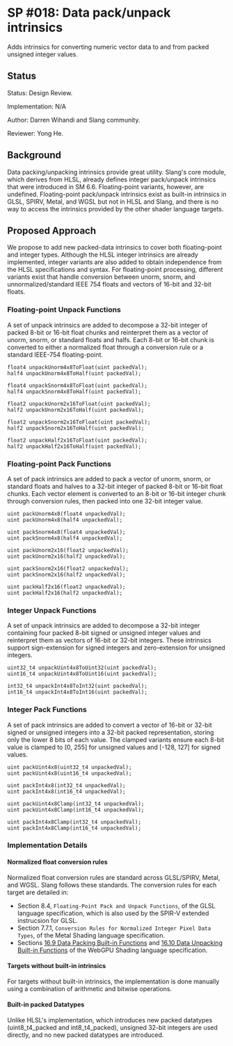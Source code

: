 SP #018: Data pack/unpack intrinsics
====================================

Adds intrinsics for converting numeric vector data to and from packed unsigned integer values.

## Status

Status: Design Review.

Implementation: N/A

Author: Darren Wihandi and Slang community.

Reviewer: Yong He.

## Background

Data packing/unpacking intrinsics provide great utility. Slang's core module, which derives from HLSL, already defines integer pack/unpack intrinsics that were introduced in SM 6.6.
Floating-point variants, however, are undefined. Floating-point pack/unpack intrinsics exist as built-in intrinsics in GLSL, SPIRV, Metal, and WGSL but not in HLSL and Slang, and
there is no way to access the intrinsics provided by the other shader language targets.

## Proposed Approach

We propose to add new packed-data intrinsics to cover both floating-point and integer types. Although the HLSL integer intrinsics are already implemented, integer variants are also
added to obtain independence from the HLSL specifications and syntax. For floating-point processing, different variants exist that handle conversion between unorm, snorm, and
unnormalized/standard IEEE 754 floats and vectors of 16-bit and 32-bit floats.

### Floating-point Unpack Functions

A set of unpack intrinsics are added to decompose a 32-bit integer of packed 8-bit or 16-bit float chunks and reinterpret them as a vector of unorm, snorm, or standard floats and
halfs. Each 8-bit or 16-bit chunk is converted to either a normalized float through a conversion rule or a standard IEEE-754 floating-point.
```
float4 unpackUnorm4x8ToFloat(uint packedVal);
half4 unpackUnorm4x8ToHalf(uint packedVal);

float4 unpackSnorm4x8ToFloat(uint packedVal);
half4 unpackSnorm4x8ToHalf(uint packedVal);

float2 unpackUnorm2x16ToFloat(uint packedVal);
half2 unpackUnorm2x16ToHalf(uint packedVal);

float2 unpackSnorm2x16ToFloat(uint packedVal);
half2 unpackSnorm2x16ToHalf(uint packedVal);

float2 unpackHalf2x16ToFloat(uint packedVal);
half2 unpackHalf2x16ToHalf(uint packedVal);
```
### Floating-point Pack Functions

A set of pack intrinsics are added to pack a vector of unorm, snorm, or standard floats and halves to a 32-bit integer of packed 8-bit or 16-bit float chunks. Each vector element is converted
to an 8-bit or 16-bit integer chunk through conversion rules, then packed into one 32-bit integer value.

```
uint packUnorm4x8(float4 unpackedVal);
uint packUnorm4x8(half4 unpackedVal);

uint packSnorm4x8(float4 unpackedVal);
uint packSnorm4x8(half4 unpackedVal);

uint packUnorm2x16(float2 unpackedVal);
uint packUnorm2x16(half2 unpackedVal);

uint packSnorm2x16(float2 unpackedVal);
uint packSnorm2x16(half2 unpackedVal);

uint packHalf2x16(float2 unpackedVal);
uint packHalf2x16(half2 unpackedVal);
```

### Integer Unpack Functions

A set of unpack intrinsics are added to decompose a 32-bit integer containing four packed 8-bit signed or unsigned integer values and reinterpret them as vectors of 16-bit or 32-bit integers.
These intrinsics support sign-extension for signed integers and zero-extension for unsigned integers.

```
uint32_t4 unpackUint4x8ToUint32(uint packedVal);
uint16_t4 unpackUint4x8ToUint16(uint packedVal);

int32_t4 unpackInt4x8ToInt32(uint packedVal);
int16_t4 unpackInt4x8ToInt16(uint packedVal);
```

### Integer Pack Functions

A set of pack intrinsics are added to convert a vector of 16-bit or 32-bit signed or unsigned integers into a 32-bit packed representation, storing only the lower 8 bits of each value.
The clamped variants ensure each 8-bit value is clamped to [0, 255] for unsigned values and [-128, 127] for signed values.

```
uint packUint4x8(uint32_t4 unpackedVal);
uint packUint4x8(uint16_t4 unpackedVal);

uint packInt4x8(int32_t4 unpackedVal);
uint packInt4x8(int16_t4 unpackedVal);

uint packUint4x8Clamp(int32_t4 unpackedVal);
uint packUint4x8Clamp(int16_t4 unpackedVal);

uint packInt4x8Clamp(int32_t4 unpackedVal);
uint packInt4x8Clamp(int16_t4 unpackedVal);
```

### Implementation Details

#### Normalized float conversion rules
Normalized float conversion rules are standard across GLSL/SPIRV, Metal, and WGSL. Slang follows these standards. The conversion rules for each target are detailed in:
- Section 8.4, `Floating-Point Pack and Unpack Functions`, of the GLSL language specification, which is also used by the SPIR-V extended instrucsion for GLSL.
- Section 7.7.1, `Conversion Rules for Normalized Integer Pixel Data Types`, of the Metal Shading language specification.
- Sections [16.9  Data Packing Built-in Functions](https://www.w3.org/TR/WGSL/#pack-builtin-functions) and [16.10 Data Unpacking Built-in Functions](https://www.w3.org/TR/WGSL/#unpack-builtin-functions) of the WebGPU Shading language specification.

#### Targets without built-in intrinsics
For targets without built-in intrinsics, the implementation is done manually using a combination of arithmetic and bitwise operations.

#### Built-in packed Datatypes
Unlike HLSL's implementation, which introduces new packed datatypes (uint8_t4_packed and int8_t4_packed), unsigned 32-bit integers are used directly, and no new packed datatypes are introduced.
